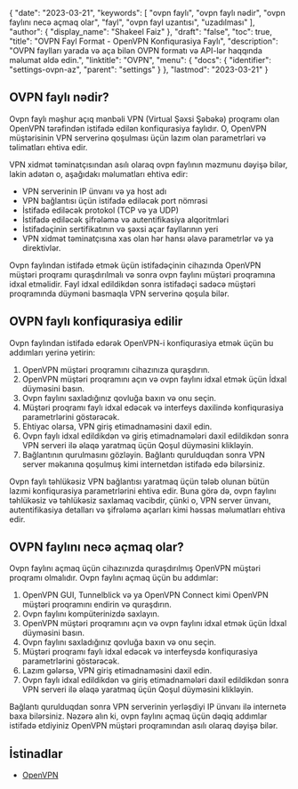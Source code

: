 {
  "date": "2023-03-21",
  "keywords": [
"ovpn faylı",
"ovpn faylı nədir",
"ovpn faylını necə açmaq olar",
"fayl",
"ovpn fayl uzantısı",
"uzadılması"
],
  "author": {
    "display_name": "Shakeel Faiz"
},
  "draft": "false",
  "toc": true,
  "title": "OVPN Fayl Format - OpenVPN Konfiqurasiya Faylı",
  "description": "OVPN faylları yarada və aça bilən OVPN formatı və API-lər haqqında məlumat əldə edin.",
  "linktitle": "OVPN",
  "menu": {
    "docs": {
      "identifier": "settings-ovpn-az",
      "parent": "settings"
}
},
  "lastmod": "2023-03-21"
}

## OVPN faylı nədir?

Ovpn faylı məşhur açıq mənbəli VPN (Virtual Şəxsi Şəbəkə) proqramı olan OpenVPN tərəfindən istifadə edilən konfiqurasiya faylıdır. O, OpenVPN müştərisinin VPN serverinə qoşulması üçün lazım olan parametrləri və təlimatları ehtiva edir.

VPN xidmət təminatçısından asılı olaraq ovpn faylının məzmunu dəyişə bilər, lakin adətən o, aşağıdakı məlumatları ehtiva edir:

- VPN serverinin IP ünvanı və ya host adı
- VPN bağlantısı üçün istifadə ediləcək port nömrəsi
- İstifadə ediləcək protokol (TCP və ya UDP)
- İstifadə ediləcək şifrələmə və autentifikasiya alqoritmləri
- İstifadəçinin sertifikatının və şəxsi açar fayllarının yeri
- VPN xidmət təminatçısına xas olan hər hansı əlavə parametrlər və ya direktivlər.

Ovpn faylından istifadə etmək üçün istifadəçinin cihazında OpenVPN müştəri proqramı quraşdırılmalı və sonra ovpn faylını müştəri proqramına idxal etməlidir. Fayl idxal edildikdən sonra istifadəçi sadəcə müştəri proqramında düyməni basmaqla VPN serverinə qoşula bilər.

## OVPN faylı konfiqurasiya edilir

Ovpn faylından istifadə edərək OpenVPN-i konfiqurasiya etmək üçün bu addımları yerinə yetirin:

1. OpenVPN müştəri proqramını cihazınıza quraşdırın.
2. OpenVPN müştəri proqramını açın və ovpn faylını idxal etmək üçün İdxal düyməsini basın.
3. Ovpn faylını saxladığınız qovluğa baxın və onu seçin.
4. Müştəri proqramı faylı idxal edəcək və interfeys daxilində konfiqurasiya parametrlərini göstərəcək.
5. Ehtiyac olarsa, VPN giriş etimadnaməsini daxil edin.
6. Ovpn faylı idxal edildikdən və giriş etimadnamələri daxil edildikdən sonra VPN serveri ilə əlaqə yaratmaq üçün Qoşul düyməsini klikləyin.
7. Bağlantının qurulmasını gözləyin. Bağlantı qurulduqdan sonra VPN server məkanına qoşulmuş kimi internetdən istifadə edə bilərsiniz.

Ovpn faylı təhlükəsiz VPN bağlantısı yaratmaq üçün tələb olunan bütün lazımi konfiqurasiya parametrlərini ehtiva edir. Buna görə də, ovpn faylını təhlükəsiz və təhlükəsiz saxlamaq vacibdir, çünki o, VPN server ünvanı, autentifikasiya detalları və şifrələmə açarları kimi həssas məlumatları ehtiva edir.

## OVPN faylını necə açmaq olar?

Ovpn faylını açmaq üçün cihazınızda quraşdırılmış OpenVPN müştəri proqramı olmalıdır. Ovpn faylını açmaq üçün bu addımlar:

1. OpenVPN GUI, Tunnelblick və ya OpenVPN Connect kimi OpenVPN müştəri proqramını endirin və quraşdırın.
2. Ovpn faylını kompüterinizdə saxlayın.
3. OpenVPN müştəri proqramını açın və ovpn faylını idxal etmək üçün İdxal düyməsini basın.
4. Ovpn faylını saxladığınız qovluğa baxın və onu seçin.
5. Müştəri proqramı faylı idxal edəcək və interfeysdə konfiqurasiya parametrlərini göstərəcək.
6. Lazım gələrsə, VPN giriş etimadnaməsini daxil edin.
7. Ovpn faylı idxal edildikdən və giriş etimadnamələri daxil edildikdən sonra VPN serveri ilə əlaqə yaratmaq üçün Qoşul düyməsini klikləyin.

Bağlantı qurulduqdan sonra VPN serverinin yerləşdiyi IP ünvanı ilə internetə baxa bilərsiniz. Nəzərə alın ki, ovpn faylını açmaq üçün dəqiq addımlar istifadə etdiyiniz OpenVPN müştəri proqramından asılı olaraq dəyişə bilər.

## İstinadlar
* [OpenVPN](https://en.wikipedia.org/wiki/OpenVPN)


